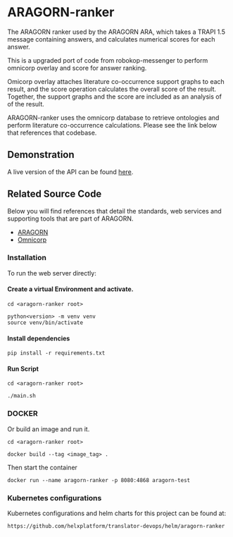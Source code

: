 # ARAGORN-ranker

The ARAGORN ranker used by the ARAGORN ARA, which takes a TRAPI 1.5 message containing answers, and calculates numerical scores for each answer.

This is a upgraded port of code from robokop-messenger to perform omnicorp overlay and score for answer ranking.

Omicorp overlay attaches literature co-occurrence support graphs to each result, and the score operation calculates the overall score of the result. Together, the support graphs and the score are included as an analysis of of the result.

ARAGORN-ranker uses the omnicorp database to retrieve ontologies and perform literature co-occurrence calculations. Please see the link below that references that codebase.

## Demonstration

A live version of the API can be found [here](https://aragorn-ranker.renci.org/docs).

## Related Source Code
Below you will find references that detail the standards, web services and supporting tools that are part of ARAGORN. 

* [ARAGORN](https://github.com/ranking-agent/aragorn)
* [Omnicorp](https://github.com/NCATS-Gamma/omnicorp)

### Installation

To run the web server directly:

#### Create a virtual Environment and activate.

    cd <aragorn-ranker root>

    python<version> -m venv venv
    source venv/bin/activate
    
#### Install dependencies

    pip install -r requirements.txt

#### Run Script
  
    cd <aragorn-ranker root>

    ./main.sh
    
 ### DOCKER 
   Or build an image and run it.

    cd <aragorn-ranker root>

    docker build --tag <image_tag> .

   Then start the container

    docker run --name aragorn-ranker -p 8080:4868 aragorn-test

### Kubernetes configurations

Kubernetes configurations and helm charts for this project can be found at: 

    https://github.com/helxplatform/translator-devops/helm/aragorn-ranker
